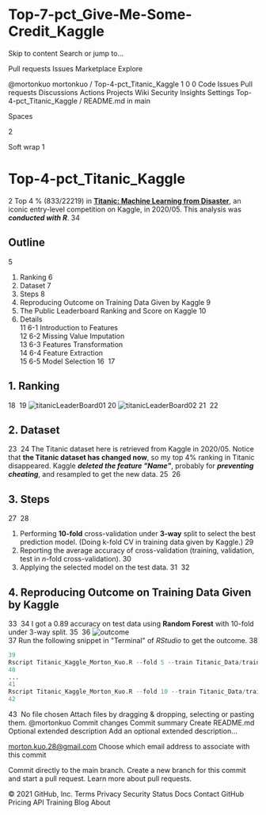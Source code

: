 # Top-7-pct_Give-Me-Some-Credit_Kaggle


Skip to content
Search or jump to…

Pull requests
Issues
Marketplace
Explore
 
@mortonkuo 
mortonkuo
/
Top-4-pct_Titanic_Kaggle
1
0
0
Code
Issues
Pull requests
Discussions
Actions
Projects
Wiki
Security
Insights
Settings
Top-4-pct_Titanic_Kaggle
/
README.md
in
main
 

Spaces

2

Soft wrap
1
# Top-4-pct_Titanic_Kaggle
2
Top 4 % (833/22219) in **[Titanic: Machine Learning from Disaster](https://www.kaggle.com/c/titanic)**, an iconic entry-level competition on Kaggle, in 2020/05. This analysis was ***conducted with R***.
3
​
4
## Outline
5
1. Ranking 
6
2. Dataset
7
3. Steps
8
4. Reproducing Outcome on Training Data Given by Kaggle
9
5. The Public Leaderboard Ranking and Score on Kaggle
10
6. Details \
11
6-1 Introduction to Features \
12
6-2 Missing Value Imputation \
13
6-3 Features Transformation \
14
6-4 Feature Extraction \
15
6-5 Model Selection 
16
​
17
## 1. Ranking 
18
​
19
![titanicLeaderBoard01](Top_4_pct_Titanic_01.png)
20
![titanicLeaderBoard02](Top_4_pct_Titanic_02.png)
21
​
22
## 2. Dataset
23
​
24
The Titanic dataset here is retrieved from Kaggle in 2020/05. Notice that **the Titanic dataset has changed now**, so my top 4% ranking in Titanic disappeared. Kaggle ***deleted the feature "Name"***, probably for ***preventing cheating***, and resampled to get the new data. 
25
​
26
## 3. Steps
27
​
28
1. Performing **10-fold** cross-validation under **3-way** split to select the best prediction model. (Doing k-fold CV in training data given by Kaggle.)
29
2. Reporting the average accuracy of cross-validation (training, validation, test in *n*-fold cross-validation).
30
3. Applying the selected model on the test data.
31
​
32
## 4. Reproducing Outcome on Training Data Given by Kaggle
33
​
34
I got a 0.89 accuracy on test data using **Random Forest** with 10-fold under 3-way split.
35
​
36
![outcome](Top_4_pct_Titanic_03.png) \
37
Run the following snippet in "Terminal" of *RStudio* to get the outcome.
38
```R
39
Rscript Titanic_Kaggle_Morton_Kuo.R --fold 5 --train Titanic_Data/train.csv --test Titanic_Data/test.csv --report performance1.csv --predict predict.csv
40
...
41
Rscript Titanic_Kaggle_Morton_Kuo.R --fold 10 --train Titanic_Data/train.csv --test Titanic_Data/test.csv --report performance6.csv --predict predict.csv
42
```
43
​
No file chosen
Attach files by dragging & dropping, selecting or pasting them.
@mortonkuo
Commit changes
Commit summary
Create README.md
Optional extended description
Add an optional extended description…

morton.kuo.28@gmail.com
Choose which email address to associate with this commit

 Commit directly to the main branch.
 Create a new branch for this commit and start a pull request. Learn more about pull requests.
 
© 2021 GitHub, Inc.
Terms
Privacy
Security
Status
Docs
Contact GitHub
Pricing
API
Training
Blog
About
